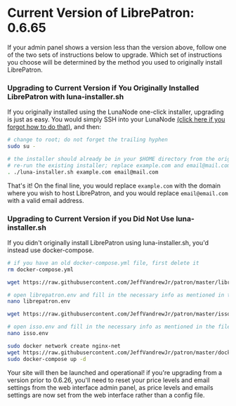 <h1>Current Version of LibrePatron: 0.6.65</h1>

If your admin panel shows a version less than the version above, follow one of the two sets of instructions below to upgrade. Which set of instructions you choose will be determined by the method you used to originally install LibrePatron.

<h3>Upgrading to Current Version if You Originally Installed LibrePatron with luna-installer.sh</h3>

If you originally installed using the LunaNode one-click installer, upgrading is just as easy. You would simply SSH into your LunaNode [(click here if you forgot how to do that)](https://github.com/JeffVandrewJr/patron/blob/master/ssh.md), and then:
```bash
# change to root; do not forget the trailing hyphen
sudo su -

# the installer should already be in your $HOME directory from the original install; if not, see the README to redownload
# re-run the existing installer; replace example.com and email@mail.com with your domain name and email
. ./luna-installer.sh example.com email@mail.com
```

That's it! On the final line, you would replace `example.com` with the domain where you wish to host LibrePatron, and you would replace `email@email.com` with a valid email address.

<h3>Upgrading to Current Version if you Did Not Use luna-installer.sh</h3>

If you didn't originally install LibrePatron using luna-installer.sh, you'd instead use docker-compose.

```bash
# if you have an old docker-compose.yml file, first delete it
rm docker-compose.yml

wget https://raw.githubusercontent.com/JeffVandrewJr/patron/master/librepatron.env

# open librepatron.env and fill in the necessary info as mentioned in the file comments, and then save
nano librepatron.env

wget https://raw.githubusercontent.com/JeffVandrewJr/patron/master/isso.env

# open isso.env and fill in the necessary info as mentioned in the file comments, and then save
nano isso.env

sudo docker network create nginx-net
wget https://raw.githubusercontent.com/JeffVandrewJr/patron/master/docker-compose.yml
sudo docker-compose up -d
```
Your site will then be launched and operational! if you're upgrading from a version prior to 0.6.26, you'll need to reset your price levels and email settings from the web interface admin panel, as price levels and emails settings are now set from the web interface rather than a config file.
